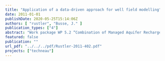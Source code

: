 ```yaml
---
title: "Application of a data-driven approach for well field modelling"
date: 2011-01-01
publishDate: 2020-05-25T15:14:06Z
authors: [ "rustler", "Busse, J." ]
publication_types: ["4"]
abstract: "Work package WP 5.2 “Combination of Managed Aquifer Recharge (MAR) and adjusted conventional treatment processes for an Integrated Water Resources Management“ within the European Project TECHNEAU (“Technology enabled universal access to safe water”) investigates bank filtration (BF) + post-treatment as a MAR technique to provide sustainable and safe drinking water supply. One of the tasks within the project is the testing of a data-driven approach for the identification (pattern recognition) and quantification of the key processes that drive the groundwater (GW) dynamics in observation wells (OW) near well fields of a BF waterworks. For this BUSSE (2010) used a multivariate statistical method (principal component analysis - PCA) with daily GW level time series of 41 OWs and was able to identify four processes that explained 95% of the total variance in the data set. On the one hand GW recharge (58.9%) and its temporal delay (3.3%) explain 62% of the GW level fluctuations within the study period. On the other hand any discernible impact of waterworks abstractions is limited to one of the three well fields with the highest production rate (29.8% of explained variance). In addition the infiltration of a marshy ditch into the GW accounts for another 2.9% of the GW level fluctuations. Regarding the ability to identify driving forces for GW level fluctuations the main advantage for using PCA compared to process-driven GW flow modelling is that the driving forces for GW level fluctuations can be identified and quantified without requiring exact knowledge about the structural properties of the subsurface (e.g. aquifer transmissivities) and its input parameters (e.g. GW recharge, production rates). Note that the latter do not enter the PCA directly but are used for spatiotemporal interpretation of the results, which also requires some expertise. In addition, it is recommended to perform a sensitivity analysis of the PCA results in a next step, so that it can be tested whether the processes identified above are robust in case of changing input parameters such as: - Reduced spatiotemporal resolution - Study period with different boundary conditions (e.g. pumping regime). The contents of this report were presented to the involved experts from the Berliner Wasserbetriebe (BWB). In agreement with their recommendations it was decided to focus further research within follow-up projects on the (i) sensitivity analysis of the PCA results and (ii) to apply nonlinear approaches for identification and quantification of processes that drive GW quality dynamics within the study area."
featured: false
publication: ""
url_pdf: "../../../pdf/Rustler-2011-402.pdf"
projects: ["techneau"]
---
```


